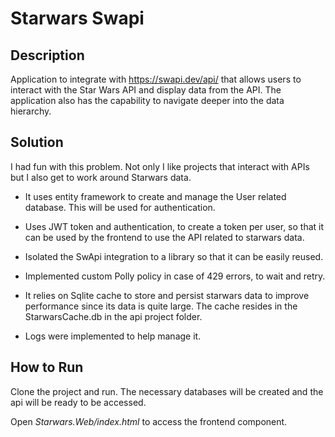 # Starwars Swapi

## Description
Application to integrate with https://swapi.dev/api/ that allows users to interact with the Star Wars API and display data from the API. The application also has the capability to navigate deeper into the data hierarchy. 

## Solution

I had fun with this problem. Not only I like projects that interact with APIs but I also get to work around Starwars data.

* It uses entity framework to create and manage the User related database. This will be used for authentication.

* Uses JWT token and authentication, to create a token per user, so that it can be used by the frontend to use the API related to starwars data.

* Isolated the SwApi integration to a library so that it can be easily reused.

* Implemented custom Polly policy in case of 429 errors, to wait and retry.

* It relies on Sqlite cache to store and persist starwars data to improve performance since its data is quite large. The cache resides in the StarwarsCache.db in the api project folder.

* Logs were implemented to help manage it.

## How to Run

Clone the project and run. The necessary databases will be created and the api will be ready to be accessed.

Open _Starwars.Web/index.html_ to access the frontend component.